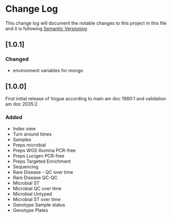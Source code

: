 # Change Log

This change log will document the notable changes to this project in this file and it is following [Semantic Versioning](https://semver.org/)

## [1.0.1]

### Changed
- environment variables for mongo

## [1.0.0]
First initial release of Vogue according to main am doc 1980:1 and validation am doc 2035:2 

### Added
- Index view
- Turn around times
- Samples
- Preps microbial
- Preps WGS Illumina PCR-free
- Preps Lucigen PCR-free
- Preps Targeted Enrichment
- Sequencing
- Rare Disease - QC over time
- Rare Disease QC-QC
- Microbial  ST
- Microbial QC over time
- Microbial Untyped
- Microbial ST over time
- Genotype Sample status
- Genotype Plates
